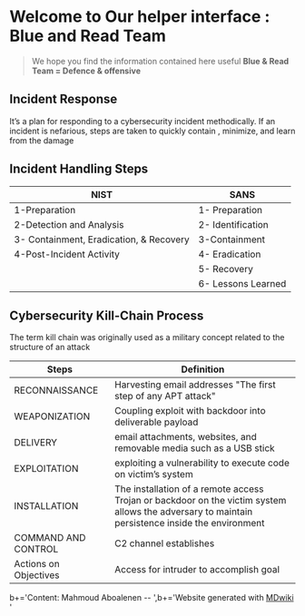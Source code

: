 Welcome to Our helper interface : Blue and Read Team 
===============================

> We hope you find the information contained here useful
 **Blue & Read Team = Defence & offensive**

Incident Response
------------

It’s a plan for responding to a cybersecurity incident methodically. If an incident is nefarious, steps are taken to quickly contain , minimize, and learn from the damage

Incident Handling Steps
--------

| NIST | SANS |
|--|--|
|1-Preparation | 1- Preparation |
|2-Detection and Analysis|2- Identification|
|3- Containment, Eradication, & Recovery|3-Containment|
|4-Post-Incident Activity|4- Eradication
| |5- Recovery
| |6- Lessons Learned

Cybersecurity Kill-Chain Process
--------
The term kill chain was originally used as a military concept related to the structure of an attack

| Steps |  Definition |
|--|--|
| RECONNAISSANCE | Harvesting email addresses "The first step of any APT attack" |
| WEAPONIZATION|Coupling exploit with backdoor into deliverable payload |
| DELIVERY |email attachments, websites, and removable media such as a USB stick |
| EXPLOITATION | exploiting a vulnerability to execute code on victim’s system |
| INSTALLATION | The installation of a remote access Trojan or backdoor on the victim system allows the adversary to maintain persistence inside the environment |
| COMMAND AND CONTROL | C2 channel establishes |
| Actions on Objectives | Access for intruder to accomplish goal |

b+='<span id="md-footer-additional">Content: Mahmoud Aboalenen -- </span>',b+='Website generated with <a href="http://www.mdwiki.info">MDwiki</a> '
